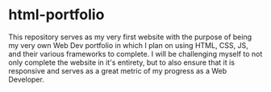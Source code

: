 # html-portfolio
This repository serves as my very first website with the purpose of being my very own Web Dev portfolio in which I plan on using HTML, CSS, JS, and their various frameworks to complete.
I will be challenging myself to not only complete the website in it's entirety, but to also ensure that it is responsive and serves as a great metric of my progress as a Web Developer.
